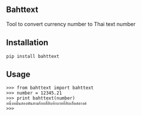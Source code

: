 
## Bahttext
Tool to convert currency number to Thai text number

## Installation
```
pip install bahttext
```

## Usage

```
>>> from bahttext import bahttext
>>> number = 12345.21
>>> print bahttext(number)
หนึ่งหมื่นสองพันสามร้อยสี่สิบห้าบาทยี่สิบเอ็ดสตางค์
>>> 
```
